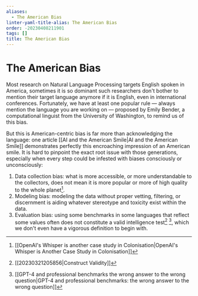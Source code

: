 ```yaml
---
aliases:
  - The American Bias
linter-yaml-title-alias: The American Bias
order: -20230408211901
tags: []
title: The American Bias
---
```


# The American Bias

Most research on Natural Language Processing targets English spoken in America, sometimes it is so dominant such researchers don't bother to mention their target language anymore if it is English, even in international conferences. Fortunately, we have at least one popular rule — always mention the language you are working on — proposed by Emily Bender, a computational linguist from the University of Washington, to remind us of this bias.

But this is American-centric bias is far more than acknowledging the language: one article [[AI and the American Smile|AI and the American Smile]] demonstrates perfectly this encroaching impression of an American smile. It is hard to pinpoint the exact root issue with those generations, especially when every step could be infested with biases consciously or unconsciously:

1. Data collection bias: what is more accessible, or more understandable to the collectors, does not mean it is more popular or more of high quality to the whole planet[^1].
2. Modeling bias: modeling the data without proper vetting, filtering, or discernment is aiding whatever stereotype and toxicity exist within the data.
3. Evaluation bias: using some benchmarks in some languages that reflect some values often does not constitute a valid intelligence test[^2] [^3], which we don't even have a vigorous definition to begin with.

[^1]: [[OpenAI's Whisper is another case study in Colonisation|OpenAI's Whisper is Another Case Study in Colonisation]]
[^2]: [[20230321205856|Construct Validity]]
[^3]: [[GPT-4 and professional benchmarks the wrong answer to the wrong question|GPT-4 and professional benchmarks: the wrong answer to the wrong question]]